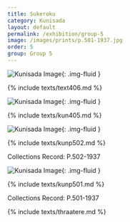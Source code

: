 ```yaml
---
title: Sukeroku
category: Kunisada
layout: default
permalink: /exhibition/group-5
image: /images/prints/p.501-1937.jpg
order: 5
group: Group 5
---
```


![Kunisada Image]({{site.baseurl}}/images/prints/kunisada_loan_406.jpg){: .img-fluid }

{% include texts/text406.md %}

![Kunisada Image]({{site.baseurl}}/images/prints/kunisada_loan_405.jpg){: .img-fluid }

{% include texts/kun405.md %}

![Kunisada Image]({{site.baseurl}}/images/prints/p.502-1937.jpg){: .img-fluid }

{% include texts/kunp502.md %}

Collections Record: P.502-1937

![Kunisada Image]({{site.baseurl}}/images/prints/p.501-1937.jpg){: .img-fluid }

{% include texts/kunp501.md %}

Collections Record: P.501-1937

{% include texts/thraatere.md %}
